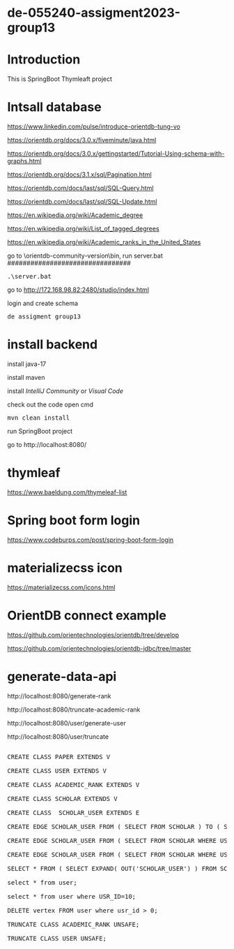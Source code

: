 # de-055240-assigment2023-group13

# Introduction
This is SpringBoot Thymleaft project

# Intsall database


https://www.linkedin.com/pulse/introduce-orientdb-tung-vo

https://orientdb.org/docs/3.0.x/fiveminute/java.html

https://orientdb.org/docs/3.0.x/gettingstarted/Tutorial-Using-schema-with-graphs.html

https://orientdb.org/docs/3.1.x/sql/Pagination.html

https://orientdb.com/docs/last/sql/SQL-Query.html

https://orientdb.com/docs/last/sql/SQL-Update.html

https://en.wikipedia.org/wiki/Academic_degree

https://en.wikipedia.org/wiki/List_of_tagged_degrees

https://en.wikipedia.org/wiki/Academic_ranks_in_the_United_States

go to \orientdb-community-version\bin, run server.bat
################################
<pre>
.\server.bat
</pre>

go to  http://172.168.98.82:2480/studio/index.html

login and create schema 

<pre>
de_assigment_group13
</pre>


# install backend

install java-17

install maven

install *IntelliJ Community* or *Visual Code*

check out the code
open cmd

<pre>
mvn clean install
</pre>

run SpringBoot project

go to
http://localhost:8080/


# thymleaf
https://www.baeldung.com/thymeleaf-list

# Spring boot form login
https://www.codeburps.com/post/spring-boot-form-login

# materializecss icon
https://materializecss.com/icons.html


# OrientDB connect example
https://github.com/orientechnologies/orientdb/tree/develop

https://github.com/orientechnologies/orientdb-jdbc/tree/master


# generate-data-api
http://localhost:8080/generate-rank

http://localhost:8080/truncate-academic-rank

http://localhost:8080/user/generate-user

http://localhost:8080/user/truncate


<pre>

CREATE CLASS PAPER EXTENDS V

CREATE CLASS USER EXTENDS V

CREATE CLASS ACADEMIC_RANK EXTENDS V

CREATE CLASS SCHOLAR EXTENDS V

CREATE CLASS  SCHOLAR_USER EXTENDS E

CREATE EDGE SCHOLAR_USER FROM ( SELECT FROM SCHOLAR ) TO ( SELECT FROM USER )

CREATE EDGE SCHOLAR_USER FROM ( SELECT FROM SCHOLAR WHERE USR_ID = 2) TO ( SELECT FROM USER WHERE USR_ID = 2)

CREATE EDGE SCHOLAR_USER FROM ( SELECT FROM SCHOLAR WHERE USR_ID = 3) TO ( SELECT FROM USER WHERE USR_ID = 3)

SELECT * FROM ( SELECT EXPAND( OUT('SCHOLAR_USER') ) FROM SCHOLAR)

select * from user;

select * from user where USR_ID=10;

DELETE vertex FROM user where usr_id > 0;

TRUNCATE CLASS ACADEMIC_RANK UNSAFE;

TRUNCATE CLASS USER UNSAFE;

</pre>
